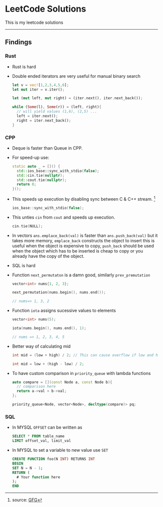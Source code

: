 # LeetCode Solutions

This is my leetcode solutions

---

## Findings

### Rust

- Rust is hard

- Double ended iterators are very useful for manual binary search

  ```rs
  let v = vec![1,2,3,4,5,6];
  let mut iter = v.iter();

  let (mut left, mut right) = (iter.next(), iter.next_back());

  while (Some(l), Some(r)) = (left, right){
    // will yield values (1,6), (2,5) ...
    left = iter.next();
    right = iter.next_back();
  }

  ```

### CPP

- Deque is faster than Queue in CPP.

- For speed-up use:

  ```cpp
  static auto _ = []() {
    std::ios_base::sync_with_stdio(false);
    std::cin.tie(nullptr);
    std::cout.tie(nullptr);
    return 0;
  }();

  ```

- This speeds up execution by disabling sync between C & C++ stream. [^1]

  ```cpp
  ios_base::sync_with_stdio(false);
  ```

- This unties `cin` from `cout` and speeds up execution.

  ```cpp
  cin.tie(NULL);
  ```

- In vectors `ans.emplace_back(val)` is faster than `ans.push_back(val)` but it takes more memory, `emplace_back` constructs the object to insert this is useful when the object is expensive to copy, `push_back` should be used when the object which has to be inserted is cheap to copy or you already have the copy of the object.

- SQL is hard

- Function `next_permutaton` is a damn good, similarly `prev_premutation`

  ```cpp
  vector<int> nums{1, 2, 3};

  next_permutation(nums.begin(), nums.end());

  // nums=> 1, 3, 2
  ```

- Function `iota` assigns sucessive values to elements

  ```cpp
  vector<int> nums(5);

  iota(nums.begin(), nums.end(), 1);

  // nums => 1, 2, 3, 4, 5
  ```

- Better way of calculating mid

  ```cpp
  int mid = (low + high) / 2; // This can cause overflow if low and high are INT_MAX

  int mid = low + (high - low) / 2;
  
  ```

- To have custom comparison in `priority_queue` with lambda functions

  ```cpp
  auto compare = [](const Node a, const Node b){
    // comparison here
    return a->val > b->val;
  };
  
  priority_queue<Node, vector<Node>, decltype(compare)> pq;

  ```

### SQL

- In MYSQL `OFFSET` can be written as

  ```sql
  SELECT * FROM table_name
  LIMIT offset_val, limit_val
  ```

- In MYSQL to set a variable to new value use `SET`

  ```sql
  CREATE FUNCTION foo(N INT) RETURNS INT
  BEGIN
  SET N = N - 1;
  RETURN (
    # Your function here
  );
  END
  ```
  
[^1]: source: [GFG](https://www.geeksforgeeks.org/fast-io-for-competitive-programming/)
